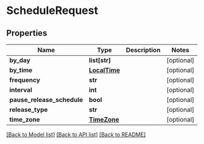 # ScheduleRequest

## Properties
Name | Type | Description | Notes
------------ | ------------- | ------------- | -------------
**by_day** | **list[str]** |  | [optional] 
**by_time** | [**LocalTime**](LocalTime.md) |  | [optional] 
**frequency** | **str** |  | [optional] 
**interval** | **int** |  | [optional] 
**pause_release_schedule** | **bool** |  | [optional] 
**release_type** | **str** |  | [optional] 
**time_zone** | [**TimeZone**](TimeZone.md) |  | [optional] 

[[Back to Model list]](../README.md#documentation-for-models) [[Back to API list]](../README.md#documentation-for-api-endpoints) [[Back to README]](../README.md)


